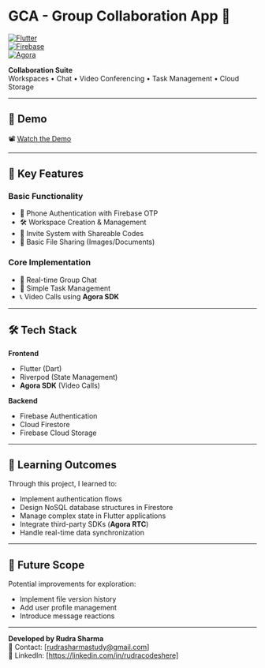 # GCA - Group Collaboration App 📱

[![Flutter](https://img.shields.io/badge/Flutter-blue?logo=flutter)](https://flutter.dev)  
[![Firebase](https://img.shields.io/badge/Firebase-Backend-FFCA28?logo=firebase)](https://firebase.google.com)  
[![Agora](https://img.shields.io/badge/Powered_by-Agora-0095FF?logo=agora)](https://www.agora.io)

**Collaboration Suite**  
Workspaces • Chat • Video Conferencing • Task Management • Cloud Storage

---

## 🎥 Demo
📽️ [Watch the Demo](https://youtu.be/dV4JzJrADgg)

---

## 🌟 Key Features

### Basic Functionality
- 📱 Phone Authentication with Firebase OTP  
- 🛠️ Workspace Creation & Management  
- 📨 Invite System with Shareable Codes  
- 📂 Basic File Sharing (Images/Documents)

### Core Implementation
- 💬 Real-time Group Chat  
- 📅 Simple Task Management  
- 📞 Video Calls using **Agora SDK**

---

## 🛠️ Tech Stack

**Frontend**  
- Flutter (Dart)  
- Riverpod (State Management)  
- **Agora SDK** (Video Calls)  

**Backend**  
- Firebase Authentication  
- Cloud Firestore  
- Firebase Cloud Storage  

---

## 📘 Learning Outcomes

Through this project, I learned to:
- Implement authentication flows  
- Design NoSQL database structures in Firestore  
- Manage complex state in Flutter applications  
- Integrate third-party SDKs (**Agora RTC**)  
- Handle real-time data synchronization  

---

## 📝 Future Scope

Potential improvements for exploration:
- Implement file version history  
- Add user profile management  
- Introduce message reactions  

---

**Developed by Rudra Sharma**  
📧 Contact: [rudrasharmastudy@gmail.com]  
🔗 LinkedIn: [https://linkedin.com/in/rudracodeshere]
